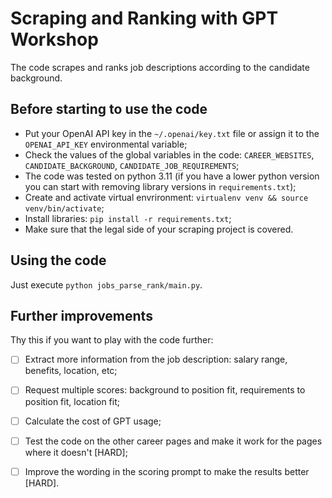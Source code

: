 # Scraping and Ranking with GPT Workshop


The code scrapes and ranks job descriptions according to the candidate background.
## Before starting to use the code
- Put your OpenAI API key in the `~/.openai/key.txt` file or assign it to the `OPENAI_API_KEY` environmental variable;
- Check the values of the global variables in the code: `CAREER_WEBSITES`, `CANDIDATE_BACKGROUND`, `CANDIDATE_JOB_REQUIREMENTS`;
- The code was tested on python 3.11 (if you have a lower python version you can start with removing library versions in `requirements.txt`);
- Create and activate virtual envrironment: `virtualenv venv && source venv/bin/activate`;
- Install libraries: `pip install -r requirements.txt`;
- Make sure that the legal side of your scraping project is covered.
## Using the code
Just execute `python jobs_parse_rank/main.py`.
## Further improvements
Thy this if you want to play with the code further:
- [ ] Extract more information from the job description: salary range, benefits, location, etc;
- [ ] Request multiple scores: background to position fit, requirements to position fit, location fit;
- [ ] Calculate the cost of GPT usage;
- [ ] Test the code on the other career pages and make it work for the pages where it doesn't [HARD];
- [ ] Improve the wording in the scoring prompt to make the results better [HARD].

